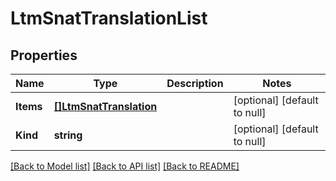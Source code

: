 # LtmSnatTranslationList

## Properties
Name | Type | Description | Notes
------------ | ------------- | ------------- | -------------
**Items** | [**[]LtmSnatTranslation**](ltm_snatTranslation.md) |  | [optional] [default to null]
**Kind** | **string** |  | [optional] [default to null]

[[Back to Model list]](../README.md#documentation-for-models) [[Back to API list]](../README.md#documentation-for-api-endpoints) [[Back to README]](../README.md)


